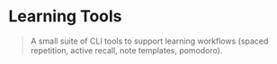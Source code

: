 # Learning Tools
> A small suite of CLI tools to support learning workflows (spaced repetition, active recall, note templates, pomodoro).
